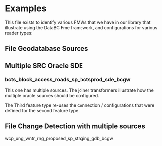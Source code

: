 # Examples

This file exists to identify various FMWs that we have in our library
that illustrate using the DataBC Fme framework, and configurations 
for various reader types:

## File Geodatabase Sources

### 

## Multiple SRC Oracle SDE 

### bcts_block_access_roads_sp_bctsprod_sde_bcgw

This one has multiple sources.  The joiner transformers illustrate how
the multiple oracle sources should be configured.

The Third feature type re-uses the connection / configurations 
that were defined for the second feature type.


## File Change Detection with multiple sources
wcp_ung_wntr_rng_proposed_sp_staging_gdb_bcgw



